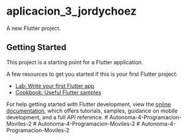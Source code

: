 # aplicacion_3_jordychoez

A new Flutter project.

## Getting Started

This project is a starting point for a Flutter application.

A few resources to get you started if this is your first Flutter project:

- [Lab: Write your first Flutter app](https://docs.flutter.dev/get-started/codelab)
- [Cookbook: Useful Flutter samples](https://docs.flutter.dev/cookbook)

For help getting started with Flutter development, view the
[online documentation](https://docs.flutter.dev/), which offers tutorials,
samples, guidance on mobile development, and a full API reference.
#   A u t o n o m a - 4 - P r o g r a m a c i o n - M o v i l e s - 2  
 #   A u t o n o m a - 4 - P r o g r a m a c i o n - M o v i l e s - 2  
 #   A u t o n o m a - 4 - P r o g r a m a c i o n - M o v i l e s - 2  
 